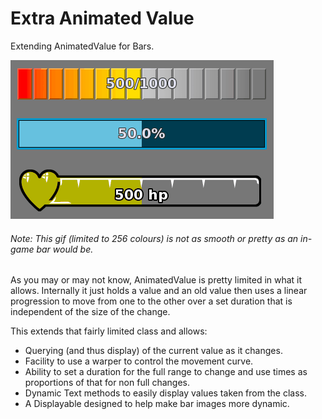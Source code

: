 # Extra Animated Value

Extending AnimatedValue for Bars.

![Image of ExtraAnimatedValue Bars](explain_images/extra_animated_value.gif?raw=true)
###### Note: This gif (limited to 256 colours) is not as smooth or pretty as an in-game bar would be.

As you may or may not know, AnimatedValue is pretty limited in what it allows. Internally it just holds a value and an old value then uses a linear progression to move from one to the other over a set duration that is independent of the size of the change.

This extends that fairly limited class and allows:

- Querying (and thus display) of the current value as it changes.
- Facility to use a warper to control the movement curve.
- Ability to set a duration for the full range to change and use times as proportions of that for non full changes.
- Dynamic Text methods to easily display values taken from the class.
- A Displayable designed to help make bar images more dynamic.
